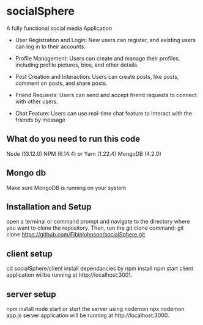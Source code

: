 # socialSphere
  A fully functional social media  Application
- User Registration and Login: New users can register, and existing users can log in to their accounts.

- Profile Management: Users can create and manage their profiles, including profile pictures, bios, and other details.

- Post Creation and Interaction: Users can create posts, like posts, comment on posts, and share posts.

- Friend Requests: Users can send and accept friend requests to connect with other users.

- Chat Feature: Users can use real-time chat feature to interact with the friends by message 
## What do you need to run this code
Node (13.12.0)
NPM (6.14.4) or Yarn (1.22.4)
MongoDB (4.2.0)
## Mongo db
Make sure MongoDB is running on your system

## Installation and Setup
open a terminal or command prompt and navigate to the directory where you want to clone the repository. Then, run the git clone command:
git clone https://github.com/Fibinjohnson/socialSphere.git

## client  setup
cd socialSphere/client
install dependancies by npm install
npm start
client application  willbe running at http://localhost:3001.

## server setup
npm install
node start
or start the server using nodemon npx nodemon app.js
server application will be running at http://localhost:3000.




